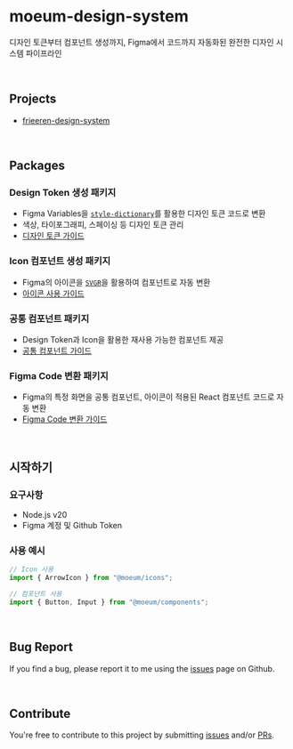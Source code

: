 # moeum-design-system

디자인 토큰부터 컴포넌트 생성까지, Figma에서 코드까지 자동화된 완전한 디자인 시스템 파이프라인

<br />

## Projects
- [frieeren-design-system](https://github.com/Frieeren/design-system)

<br />

## Packages

### Design Token 생성 패키지

- Figma Variables을 [`style-dictionary`](https://amzn.github.io/style-dictionary/#/quick_start?id=node)를 활용한 디자인 토큰 코드로 변환
- 색상, 타이포그래피, 스페이싱 등 디자인 토큰 관리
- [디자인 토큰 가이드](./packages/figma-token/README.md)

### Icon 컴포넌트 생성 패키지

- Figma의 아이콘을 [`SVGR`](https://react-svgr.com/)을 활용하여 컴포넌트로 자동 변환
- [아이콘 사용 가이드](./packages/moeum-icons/README.md)

### 공통 컴포넌트 패키지

- Design Token과 Icon을 활용한 재사용 가능한 컴포넌트 제공
- [공통 컴포넌트 가이드](https://team-moeum.github.io/moeum-design-system/)

### Figma Code 변환 패키지

- Figma의 특정 화면을 공통 컴포넌트, 아이콘이 적용된 React 컴포넌트 코드로 자동 변환
- [Figma Code 변환 가이드](./packages/figma-componentgen-plugin/README.md)

<br />

## 시작하기

### 요구사항

- Node.js v20
- Figma 계정 및 Github Token

### 사용 예시

```ts
// Icon 사용
import { ArrowIcon } from "@moeum/icons";

// 컴포넌트 사용
import { Button, Input } from "@moeum/components";
```

<br />

## Bug Report

If you find a bug, please report it to me using the [issues](https://github.com/team-moeum/moeum-design-system/issues) page on Github.

<br />

## Contribute

You're free to contribute to this project by submitting [issues](https://github.com/team-moeum/moeum-design-system/issues) and/or [PRs](https://github.com/team-moeum/moeum-design-system/pulls).
